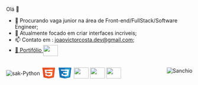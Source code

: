 Olá 👋

- 🔭 Procurando vaga junior na área de Front-end/FullStack/Software Engineer;
- 📕 Atualmente focado em criar interfaces incriveis;
- 📫 Contato em : joaovictorcosta.dev@gmail.com;
- <a href="https://portfolio-92b8b.web.app/" target="_blank">💼 Portifólio </a>
   <a href="https://www.linkedin.com/in/jo%C3%A3o-victor-alves-costa-14549b231/" target="_blank">
    <img align="center"  height="30" width="40" src="https://cdn.jsdelivr.net/gh/devicons/devicon/icons/linkedin/linkedin-original.svg" />
   </a>

 
<div style="display: inline_block"><br>
 
   <img align="center" alt="sak-Python" height="30" width="40" src="https://cdn.jsdelivr.net/gh/devicons/devicon/icons/typescript/typescript-original.svg">
  <img align="center" alt="sak-HTML" height="30" width="40" src="https://raw.githubusercontent.com/devicons/devicon/master/icons/html5/html5-original.svg">
  <img align="center" alt="sak-CSS" height="30" width="40" src="https://raw.githubusercontent.com/devicons/devicon/master/icons/css3/css3-original.svg">
  <img align="center"  height="30" width="40" src="https://cdn.jsdelivr.net/gh/devicons/devicon/icons/angularjs/angularjs-original.svg" />
  <img align="center"  height="30" width="40" src="https://cdn.jsdelivr.net/gh/devicons/devicon/icons/dart/dart-original.svg" />
  <img align="center"  height="30" width="40" src="https://cdn.jsdelivr.net/gh/devicons/devicon/icons/flutter/flutter-plain.svg" />
  <img align="right" height="175em" alt="Sanchio" src="https://c.tenor.com/2z7NVAVjM_YAAAAd/guts-berserk.gif">
</div>


 
 
 
 <div> 
 
  
